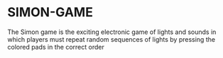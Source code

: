 # SIMON-GAME
The Simon game is the exciting electronic game of lights and sounds in which players must repeat random sequences of lights by pressing the colored pads in the correct order
